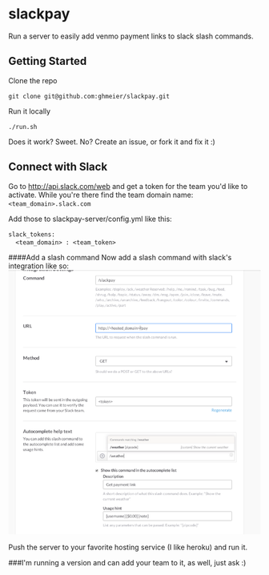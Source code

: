 # slackpay
Run a server to easily add venmo payment links to slack slash commands.

## Getting Started
Clone the repo
```
git clone git@github.com:ghmeier/slackpay.git
```
Run it locally
```
./run.sh
```

Does it work? Sweet.
No? Create an issue, or fork it and fix it :)

## Connect with Slack
Go to http://api.slack.com/web and get a token for the team you'd like to activate.
While you're there find the team domain name: `<team_domain>.slack.com`

Add those to slackpay-server/config.yml like this:
```
slack_tokens:
  <team_domain> : <team_token>
```

####Add a slash command
Now add a slash command with slack's integration like so:
![Pictures are easier here](https://raw.githubusercontent.com/ghmeier/slackpay/master/slackpay.png)

Push the server to your favorite hosting service (I like heroku) and run it.

###I'm running a version and can add your team to it, as well, just ask :)
